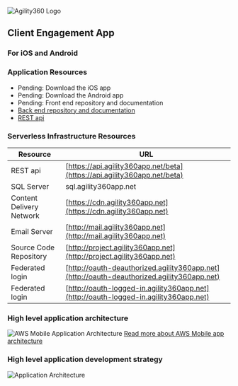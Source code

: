 ![Agility360 Logo](https://raw.githubusercontent.com/Agility360/CEA/master/assets/logo/logo7868398_sm.png "Agility360 Logo")
## Client Engagement App
### For iOS and Android

### Application Resources
 - Pending: Download the iOS app
 - Pending: Download the Android app
 - Pending: Front end repository and documentation
 - [Back end repository and documentation](https://github.com/Agility360/CEA/tree/master/backend)
 - [REST api](https://api.agility360app.net/beta)

### Serverless Infrastructure Resources

| Resource  | URL |
| ------------- | ------------- |
| REST api  | [https://api.agility360app.net/beta](https://api.agility360app.net/beta) |
| SQL Server  | sql.agility360app.net  |
| Content Delivery Network  | [https://cdn.agility360app.net](https://cdn.agility360app.net)  |
| Email Server  | [http://mail.agility360app.net](http://mail.agility360app.net)  |
| Source Code Repository  | [http://project.agility360app.net](http://project.agility360app.net)  |
| Federated login  | [http://oauth-deauthorized.agility360app.net](http://oauth-deauthorized.agility360app.net)  |
| Federated login  | [http://oauth-logged-in.agility360app.net](http://oauth-logged-in.agility360app.net)  |


### High level application architecture
 ![AWS Mobile Application Architecture](https://raw.githubusercontent.com/Agility360/CEA/master/enterprise-mobile-hub_serverless-compute-app.png "AWS Mobile app architecture")
 [Read more about AWS Mobile app architecture](https://aws.amazon.com/mobile/)

### High level application development strategy
 ![Application Architecture](https://raw.githubusercontent.com/Agility360/CEA/master/application-architecture2.png "Application Architecture")

